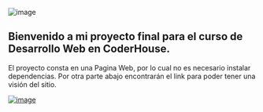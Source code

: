 ![image](https://user-images.githubusercontent.com/81932784/128391507-1e37ab99-a08e-4aca-9600-63b78f463165.png)
<h2 style="font-color:yellow">Bienvenido a mi proyecto final para el curso de Desarrollo Web en CoderHouse. </h2>

El proyecto consta en una Pagina Web, por lo cual no es necesario instalar dependencias. Por otra parte abajo encontrarán el link para poder tener una visión del sitio.

<a target= "blank" href="https://xenodochial-rosalind-d8576b.netlify.app/"> ![image](https://user-images.githubusercontent.com/81932784/126081464-0aba6b1a-f13a-40e7-a687-9182777ed209.png) </a>
